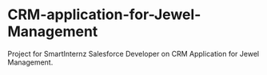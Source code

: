 # CRM-application-for-Jewel-Management

Project for SmartInternz Salesforce Developer on CRM Application for Jewel Management.
